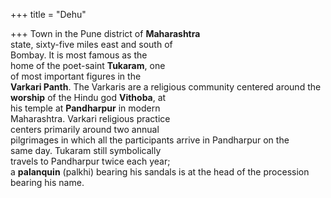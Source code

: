 +++
title = "Dehu"

+++
Town in the Pune district of **Maharashtra**  
state, sixty-five miles east and south of  
Bombay. It is most famous as the  
home of the poet-saint **Tukaram**, one  
of most important figures in the  
**Varkari Panth**. The Varkaris are a religious community centered around the  
**worship** of the Hindu god **Vithoba**, at  
his temple at **Pandharpur** in modern  
Maharashtra. Varkari religious practice  
centers primarily around two annual  
pilgrimages in which all the participants arrive in Pandharpur on the  
same day. Tukaram still symbolically  
travels to Pandharpur twice each year;  
a **palanquin** (palkhi) bearing his sandals is at the head of the procession  
bearing his name.